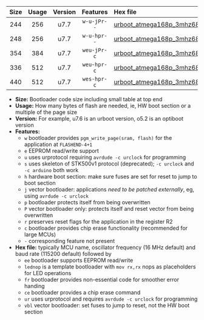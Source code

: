 |Size|Usage|Version|Features|Hex file|
|:-:|:-:|:-:|:-:|:--|
|244|256|u7.7|`w-u-jPr--`|[urboot_atmega168p_3mhz6864_230400bps_lednop_ur_vbl.hex](https://raw.githubusercontent.com/stefanrueger/urboot.hex/main/mcus/atmega168p/fcpu_3mhz6864/230400_bps/urboot_atmega168p_3mhz6864_230400bps_lednop_ur_vbl.hex)|
|248|256|u7.7|`w-u-hpr--`|[urboot_atmega168p_3mhz6864_230400bps_lednop_fr_ur.hex](https://raw.githubusercontent.com/stefanrueger/urboot.hex/main/mcus/atmega168p/fcpu_3mhz6864/230400_bps/urboot_atmega168p_3mhz6864_230400bps_lednop_fr_ur.hex)|
|354|384|u7.7|`weu-jPr-c`|[urboot_atmega168p_3mhz6864_230400bps_ee_lednop_fr_ce_ur_vbl.hex](https://raw.githubusercontent.com/stefanrueger/urboot.hex/main/mcus/atmega168p/fcpu_3mhz6864/230400_bps/urboot_atmega168p_3mhz6864_230400bps_ee_lednop_fr_ce_ur_vbl.hex)|
|336|512|u7.7|`weu-hpr-c`|[urboot_atmega168p_3mhz6864_230400bps_ee_lednop_fr_ce_ur.hex](https://raw.githubusercontent.com/stefanrueger/urboot.hex/main/mcus/atmega168p/fcpu_3mhz6864/230400_bps/urboot_atmega168p_3mhz6864_230400bps_ee_lednop_fr_ce_ur.hex)|
|440|512|u7.7|`wes-hpr-c`|[urboot_atmega168p_3mhz6864_230400bps_ee_lednop_fr_ce.hex](https://raw.githubusercontent.com/stefanrueger/urboot.hex/main/mcus/atmega168p/fcpu_3mhz6864/230400_bps/urboot_atmega168p_3mhz6864_230400bps_ee_lednop_fr_ce.hex)|

- **Size:** Bootloader code size including small table at top end
- **Usage:** How many bytes of flash are needed, ie, HW boot section or a multiple of the page size
- **Version:** For example, u7.6 is an urboot version, o5.2 is an optiboot version
- **Features:**
  + `w` bootloader provides `pgm_write_page(sram, flash)` for the application at `FLASHEND-4+1`
  + `e` EEPROM read/write support
  + `u` uses urprotocol requiring `avrdude -c urclock` for programming
  + `s` uses skeleton of STK500v1 protocol (deprecated); `-c urclock` and `-c arduino` both work
  + `h` hardware boot section: make sure fuses are set for reset to jump to boot section
  + `j` vector bootloader: applications *need to be patched externally*, eg, using `avrdude -c urclock`
  + `p` bootloader protects itself from being overwritten
  + `P` vector bootloader only: protects itself and reset vector from being overwritten
  + `r` preserves reset flags for the application in the register R2
  + `c` bootloader provides chip erase functionality (recommended for large MCUs)
  + `-` corresponding feature not present
- **Hex file:** typically MCU name, oscillator frequency (16 MHz default) and baud rate (115200 default) followed by
  + `ee` bootloader supports EEPROM read/write
  + `lednop` is a template bootloader with `mov rx,rx` nops as placeholders for LED operations
  + `fr` bootloader provides non-essential code for smoother error handing
  + `ce` bootloader provides a chip erase command
  + `ur` uses urprotocol and requires `avrdude -c urclock` for programming
  + `vbl` vector bootloader: set fuses to jump to reset, not the HW boot section
